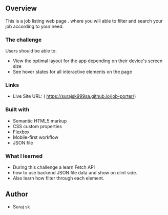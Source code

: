 
## Overview
   This is a job listing web page . where you will able to filter and search your job according to your need.
### The challenge

Users should be able to:

- View the optimal layout for the app depending on their device's screen size
- See hover states for all interactive elements on the page

### Links

- Live Site URL: ( https://surajsk999sa.github.io/job-porter/)

### Built with

- Semantic HTML5 markup
- CSS custom properties
- Flexbox
- Mobile-first workflow
- JSON file

### What I learned
 - During this challenge a learn Fetch API
 - how to use backend JSON file data and show on clint side.
 - Also learn how filter through each element.

## Author
- Suraj sk
